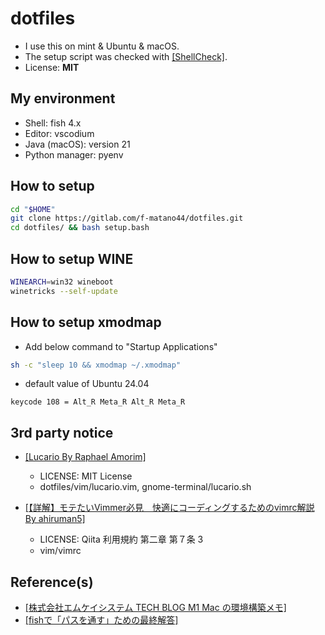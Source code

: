 # dotfiles

* I use this on mint & Ubuntu & macOS.
* The setup script was checked with [\[ShellCheck\]](https://open-vsx.org/extension/timonwong/shellcheck).
* License: **MIT**


## My environment

* Shell: fish 4.x
* Editor: vscodium
* Java (macOS): version 21
* Python manager: pyenv


## How to setup

```sh
cd "$HOME"
git clone https://gitlab.com/f-matano44/dotfiles.git
cd dotfiles/ && bash setup.bash
```

## How to setup WINE

```sh
WINEARCH=win32 wineboot
winetricks --self-update
```

## How to setup xmodmap

* Add below command to "Startup Applications"

```sh
sh -c "sleep 10 && xmodmap ~/.xmodmap"
```

* default value of Ubuntu 24.04

```
keycode 108 = Alt_R Meta_R Alt_R Meta_R
```

## 3rd party notice

* [\[Lucario By Raphael Amorim\]](https://github.com/raphamorim/lucario)
    * LICENSE: MIT License
    * dotfiles/vim/lucario.vim, gnome-terminal/lucario.sh

* [\[【詳解】モテたいVimmer必見　快適にコーディングするためのvimrc解説 By ahiruman5\]](https://qiita.com/ahiruman5/items/4f3c845500c172a02935)
    * LICENSE: Qiita 利用規約 第二章 第７条 3
    * vim/vimrc


## Reference(s)

* [\[株式会社エムケイシステム TECH BLOG M1 Mac の環境構築メモ\]](https://blog.mksc.jp/contents/apple-silicon/)
* [\[fishで「パスを通す」ための最終解答\]](https://zenn.dev/estra/articles/zenn-fish-add-path-final-answer)
